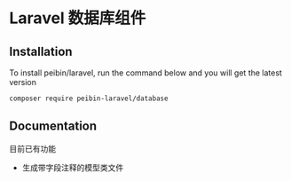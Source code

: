 Laravel 数据库组件
=======

## Installation

To install peibin/laravel, run the command below and you will get the latest
version

```sh
composer require peibin-laravel/database
```

## Documentation

目前已有功能

- 生成带字段注释的模型类文件